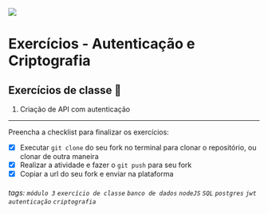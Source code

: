 ![](https://i.imgur.com/xG74tOh.png)

# Exercícios - Autenticação e Criptografia

## Exercícios de classe 🏫

1. Criação de API com autenticação

---

Preencha a checklist para finalizar os exercícios:

-   [X] Executar `git clone` do seu fork no terminal para clonar o repositório, ou clonar de outra maneira
-   [X] Realizar a atividade e fazer o `git push` para seu fork
-   [X] Copiar a url do seu fork e enviar na plataforma

###### tags: `módulo 3` `exercício de classe` `banco de dados` `nodeJS` `SQL` `postgres` `jwt` `autenticação` `criptografia`
